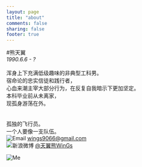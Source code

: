 ```yaml
---
layout: page
title: "about"
comments: false
sharing: false
footer: true
---
```

#熊天翼
<br>
*1990.6.6 - ?*<br>
<br>
浑身上下充满低级趣味的非典型工科男。<br>
宿命论的忠实信徒和践行者，<br>
心血来潮主宰大部分行为，在反复自我暗示下更加坚定。<br>
本科毕业前从未离家，<br>
现孤身游荡在外。<br>
<br>
<br>
孤独的飞行员。<br>
一个人要像一支队伍。<br>
![](http://icons.iconarchive.com/icons/jankoatwarpspeed/handycons-2/16/gmail-icon.png "Email") <wings9066@gmail.com> <br>
![](http://www.sinaimg.cn/blog/developer/wiki/16x16.png "新浪微博") [@天翼熊WinGs](http://weibo.com/wings9066)

![Me](/images/postimage/me.jpg)
